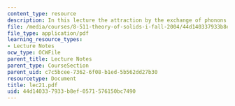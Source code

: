 ```yaml
---
content_type: resource
description: In this lecture the attraction by the exchange of phonons is explained.
file: /media/courses/8-511-theory-of-solids-i-fall-2004/44d140337933b8ef0571576150bc7490_lec21.pdf
file_type: application/pdf
learning_resource_types:
- Lecture Notes
ocw_type: OCWFile
parent_title: Lecture Notes
parent_type: CourseSection
parent_uid: c7c5bcee-7362-6f08-b1ed-5b562dd27b30
resourcetype: Document
title: lec21.pdf
uid: 44d14033-7933-b8ef-0571-576150bc7490
---
```

